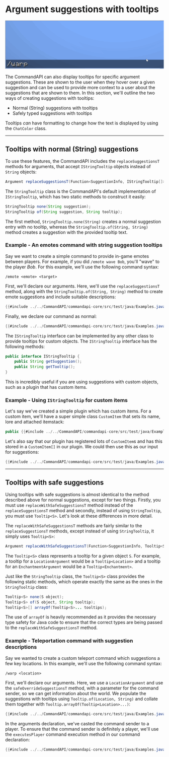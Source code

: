 # Argument suggestions with tooltips

![](./images/warps.gif)

The CommandAPI can also display tooltips for specific argument suggestions. These are shown to the user when they hover over a given suggestion and can be used to provide more context to a user about the suggestions that are shown to them. In this section, we'll outline the two ways of creating suggestions with tooltips: 

- Normal (String) suggestions with tooltips
- Safely typed suggestions with tooltips

Tooltips _can_ have formatting to change how the text is displayed by using the `ChatColor` class.

-----

## Tooltips with normal (String) suggestions

To use these features, the CommandAPI includes the `replaceSuggestionsT` methods for arguments, that accept `IStringTooltip` objects instead of `String` objects:

```java
Argument replaceSuggestionsT(Function<SuggestionInfo, IStringTooltip[]> suggestions);
```

The `StringTooltip` class is the CommandAPI's default implementation of `IStringTooltip`, which has two static methods to construct it easily:

```java
StringTooltip none(String suggestion);
StringTooltip of(String suggestion, String tooltip);
```

The first method, `StringTooltip.none(String)` creates a normal suggestion entry with no tooltip, whereas the `StringTooltip.of(String, String)` method creates a suggestion with the provided tooltip text.

<div class="example">

### Example - An emotes command with string suggestion tooltips

Say we want to create a simple command to provide in-game emotes between players. For example, if you did `/emote wave Bob`, you'll "wave" to the player _Bob_. For this example, we'll use the following command syntax:

```mccmd
/emote <emote> <target>
```

First, we'll declare our arguments. Here, we'll use the `replaceSuggestionsT` method, along with the `StringTooltip.of(String, String)` method to create emote suggestions and include suitable descriptions:

```java
{{#include ../../CommandAPI/commandapi-core/src/test/java/Examples.java:Tooltips1}}
```

Finally, we declare our command as normal:

```java
{{#include ../../CommandAPI/commandapi-core/src/test/java/Examples.java:Tooltips2}}
```

</div>

The `IStringTooltip` interface can be implemented by any other class to provide tooltips for custom objects. The `IStringTooltip` interface has the following methods:

```java
public interface IStringTooltip {
    public String getSuggestion();
    public String getTooltip();
}
```

This is incredibly useful if you are using suggestions with custom objects, such as a plugin that has custom items.

<div class="example">

### Example - Using `IStringTooltip` for custom items

Let's say we've created a simple plugin which has custom items. For a custom item, we'll have a super simple class `CustomItem` that sets its name, lore and attached itemstack:

```java
public {{#include ../../CommandAPI/commandapi-core/src/test/java/Examples.java:Tooltips3}}
```

Let's also say that our plugin has registered lots of `CustomItem`s and has this stored in a `CustomItem[]` in our plugin. We could then use this as our input for suggestions:

```java
{{#include ../../CommandAPI/commandapi-core/src/test/java/Examples.java:Tooltips4}}
```

</div>

-----

## Tooltips with safe suggestions

Using tooltips with safe suggestions is almost identical to the method described above for normal suggestions, except for two things. Firstly, you must use `replaceWithSafeSuggestionsT` method instead of the `replaceSuggestionsT` method and secondly, instead of using `StringTooltip`, you must use `Tooltip<S>`. Let's look at these differences in more detail.

The `replaceWithSafeSuggestionsT` methods are fairly similar to the `replaceSuggestionsT` methods, except instead of using `StringTooltip`, it simply uses `Tooltip<S>`:

```java
Argument replaceWithSafeSuggestionsT(Function<SuggestionInfo, Tooltip<S>[]> suggestions);
```

The `Tooltip<S>` class represents a tooltip for a given object `S`. For example, a tooltip for a `LocationArgument` would be a `Tooltip<Location>` and a tooltip for an `EnchantmentArgument` would be a `Tooltip<Enchantment>`.

Just like the `StringTooltip` class, the `Tooltip<S>` class provides the following static methods, which operate exactly the same as the ones in the `StringTooltip` class:

```java
Tooltip<S> none(S object);
Tooltip<S> of(S object, String tooltip);
Tooltip<S>[] arrayOf(Tooltip<S>... tooltips);
```

The use of `arrayOf` is heavily recommended as it provides the necessary type safety for Java code to ensure that the correct types are being passed to the `replaceWithSafeSuggestionsT` method.

<div class="example">

### Example - Teleportation command with suggestion descriptions

Say we wanted to create a custom teleport command which suggestions a few key locations. In this example, we'll use the following command syntax:

```mccmd
/warp <location>
```

First, we'll declare our arguments. Here, we use a `LocationArgument` and use the `safeOverrideSuggestionsT` method, with a parameter for the command sender, so we can get information about the world. We populate the suggestions with tooltips using `Tooltip.of(Location, String)` and collate them together with `Tooltip.arrayOf(Tooltip<Location>...)`:

```java
{{#include ../../CommandAPI/commandapi-core/src/test/java/Examples.java:SafeTooltips}}
```

In the arguments declaration, we've casted the command sender to a player. To ensure that the command sender is definitely a player, we'll use the `executesPlayer` command execution method in our command declaration:

```java
{{#include ../../CommandAPI/commandapi-core/src/test/java/Examples.java:SafeTooltips2}}
```

</div>

